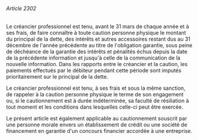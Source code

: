 ###### Article 2302

Le créancier professionnel est tenu, avant le 31 mars de chaque année et à ses frais, de faire connaître à toute caution personne physique le montant du principal de la dette, des intérêts et autres accessoires restant dus au 31 décembre de l'année précédente au titre de l'obligation garantie, sous peine de déchéance de la garantie des intérêts et pénalités échus depuis la date de la précédente information et jusqu'à celle de la communication de la nouvelle information. Dans les rapports entre le créancier et la caution, les paiements effectués par le débiteur pendant cette période sont imputés prioritairement sur le principal de la dette.

Le créancier professionnel est tenu, à ses frais et sous la même sanction, de rappeler à la caution personne physique le terme de son engagement ou, si le cautionnement est à durée indéterminée, sa faculté de résiliation à tout moment et les conditions dans lesquelles celle-ci peut être exercée.

Le présent article est également applicable au cautionnement souscrit par une personne morale envers un établissement de crédit ou une société de financement en garantie d'un concours financier accordée à une entreprise.

